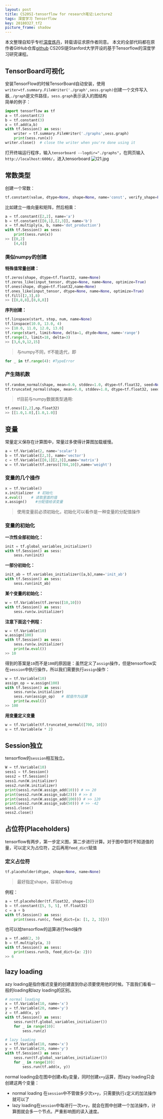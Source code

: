 ```yaml
---
layout: post
title: CS20SI-tensorflow for research笔记:Lecture2
tags: 深度学习 Tensorflow
key: 20180327_tf2
picture_frame: shadow
---
```

本文整理自知乎专栏[深度炼丹](https://zhuanlan.zhihu.com/c_94953554)，转载请征求原作者同意。
本文的全部代码都在原作者GitHub仓库[github](http://link.zhihu.com/?target=https%3A//github.com/SherlockLiao/tensorflow-beginner/tree/master/lab)
CS20SI是Stanford大学开设的基于Tensorflow的深度学习研究课程。
## TensorBoard可视化
安装TensorFlow的时候TensorBoard自动安装，使用`writer=tf.summary.FileWriter('./graph',sess.graph)`创建一个文件写入器,`./graph`是文件路径，`sess.graph`表示读入的图结构  
简单的例子：
```python
import tensorflow as tf
a = tf.constant(2)
b = tf.constant(3)
x = tf.add(a,b)
with tf.Session() as sess:
    writer = tf.summary.FileWriter('./graphs',sess.graph)
    print(sess.run(x))
writer.close()  # close the writer when you're done using it
```
打开终端运行程序，输入`tensorboard --logdir="./graphs"`，在网页输入`http://localhost:6006/`，进入tensorboard
![l21.jpg](https://i.loli.net/2018/03/26/5ab8e89eccd5b.jpg)
## 常数类型
创建一个常数：
```python
tf.constant(value, dtype=None, shape=None, name='const', verify_shape=False)
```
比如建立一维向量和矩阵，然后相乘：
```python
a = tf.constant([2,2], name='a')
b = tf.constant([[0,1],[2,3]], name='b')
x = tf.multiply(a, b, name='dot_production')
with tf.Session() as sess:
    print(sess.run(x))
>> [[0,2]
    [4,6]]
```
### 类似numpy的创建
**特殊值常量创建：**
```python
tf.zeros(shape, dtype=tf.float32, name=None)
tf.zeros_like(input_tensor, dtype=None, name=None, optimize=True)
tf.ones(shape, dtype=tf.float32,name=None)
tf.ones_like(input_tensor, dtype=None, name=None, optimize=True)
tf.fill([2,3],8)
>> [[8,8,8],[8,8,8]]
```
**序列创建：**
```python
tf.linspace(start, stop, num, name=None)
tf.linspace(10.0, 13.0, 4)
>> [10.0, 11.0, 12.0, 13.0]
tf.range(start, limit=None, delta=1, dtyde=None, name='range')
tf.range(3, limit=18, delta=3)
>> [3,6,9,12,15]
```
>与numpy不同，tf不能迭代，即
```python
for _ in tf.range(4): #TypeError
```

### 产生随机数
```python
tf.random_normal(shape, mean=0.0, stddev=1.0, dtype=tf.float32, seed=None, name=None)
tf.truncated_normal(shape, mean=0.0, stddev=1.0, dtype=tf.float32, seed=None, name=None)

```
>tf目前与numpy数据类型通用:
```python
tf.ones([2,2],np.float32)
>> [[1.0,1.0],[1.0,1.0]]
```

## 变量
常量定义保存在计算图中，常量过多使得计算图加载缓慢。
```python
a = tf.Variable(2, name='scalar')
b = tf.Variable([2,3], name='vector')
c = tf.Variable([[0,1][2,3]],name='matrix')
w = tf.Variable(tf.zeros([784,10]),name='weight')
```
### 变量的几个操作
```python
x = tf.Variable()
x.initializer  # 初始化
x.eval()    # 读取里面的值
x.assign()    #分配值给该变量
```
>使用变量前必须初始化，初始化可以看作是一种变量的分配值操作

### 变量的初始化
**一次性全部初始化：**
```python
init = tf.global_variables_initializer()
with tf.Session() as sess:
    sess.run(init)
```
**一部分初始化：**
```python
init_ab = tf.variables_initializer([a,b],name='init_ab')
with tf.Session() as sess:
    sess.run(init_ab)
```
**某个变量的初始化：**
```python
w = tf.Variables(tf.zeros([10,10]))
with tf.Session() as sess:
    sess.run(w.initializer)
```
**注意下面这个例程：**
```python
w = tf.Variable(10)
w.assign(100)
with tf.Session() as sess:
    sess.run(w.initializer)
    print(w.eval())
>> 10
```
得到的答案是`10`而不是`100`的原因是：虽然定义了`assign`操作，但是tensorflow实在`session`中执行操作，所以我们需要执行`assign`操作：
```python
w = tf.Variable(10)
assign_op = w.assign(100)
with tf.Session() as sess:
    sess.run(w.initializer)
    sess.run(assign_op)   # 赋值作为运算
    print(w.eval())
>> 100
```
**用变量定义变量**
```python
w = tf.Variable(tf.truncated_normal([700, 10]))
u = tf.Variable(w * 2)
```
## Session独立
tensorflow的`session`相互独立。
```python
W = tf.Variable(10)
sess1 = tf.Session()
sess2 = tf.Session()
sess1.run(W.initializer)
sess2.run(W.initializer)
print(sess1.run(W.assign_add(10))) # >> 20
print(sess2.run(W.assign_sub(2))) # >> 8
print(sess1.run(W.assign_add(100))) # >> 120
print(sess2.run(W.assign_sub(50))) # >> -42
sess1.close()
sess2.close()
```
## 占位符(Placeholders)
tensorflow有两步，第一步定义图，第二步进行计算。对于图中暂时不知道值的量，可以定义为占位符，之后再用`feed_dict`赋值
### 定义占位符
```python
tf.placeholder(dtype, shape=None, name=None)
```
>最好指定shape，容易Debug

例程：
```python
a = tf.placeholder(tf.float32, shape=[3])
b = tf.constant([5, 5, 5], tf.float32)
c = a + b
with tf.Session() as sess:
    print(sess.run(c, feed_dict={a: [1, 2, 3]}))
```
也可以给tensorflow的运算进行feed操作
```python
a = tf.add(2, 3)
b = tf.multiply(a, 3)
with tf.Session() as sess:
    print(sess.run(b, feed_dict={a: 2}))
>> 6
```

## lazy loading
azy loading是指你推迟变量的创建直到你必须要使用他的时候。下面我们看看一般的loading和lazy loading的区别。
```python
# normal loading
x = tf.Variable(10, name='x')
y = tf.Variable(20, name='y')
z = tf.add(x, y)
with tf.Session() as sess:
    sess.run(tf.global_variables_initializer())
    for _ in range(10):
        sess.run(z)

# lazy loading
x = tf.Variable(10, name='x')
y = tf.Variable(20, name='y')
with tf.Session() as sess:
    sess.run(tf.global_variables_initializer())
    for _ in range(10):
        sess.run(tf.add(x, y))
```
normal loading会在图中创建`x`和`y`变量，同时创建`x+y`运算，而lazy loading只会创建这两个变量：
- normal loading 在`session`中不管做多少次`x+y`，只需要执行`z`定义的加法操作就可以了
- lazy loading在`session`中每进行一次`x+y`，就会在图中创建一个加法操作，计算图就会多一个节点。严重影响图的读入速度。
